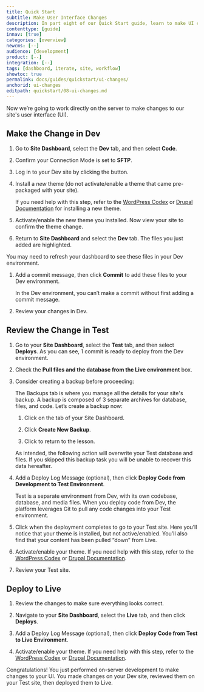 ```yaml
---
title: Quick Start
subtitle: Make User Interface Changes
description: In part eight of our Quick Start guide, learn to make UI changes on your site.
contenttype: [guide]
innav: [true]
categories: [overview]
newcms: [--]
audience: [development]
product: [--]
integration: [--]
tags: [dashboard, iterate, site, workflow]
showtoc: true
permalink: docs/guides/quickstart/ui-changes/
anchorid: ui-changes
editpath: quickstart/08-ui-changes.md
---
```


Now we’re going to work directly on the server to make changes to our site's user interface (UI).

## Make the Change in Dev

1. Go to **Site Dashboard**, select the **Dev** tab, and then select **Code**. 

1. Confirm your Connection Mode is set to **SFTP**.

1. Log in to your Dev site by clicking the <Icon icon="new-window-alt" text="Site Admin"/> button.

1. Install a _new_ theme (do not activate/enable a theme that came pre-packaged with your site).

   If you need help with this step, refer to the [WordPress Codex](https://codex.wordpress.org/Using_Themes#Adding_New_Themes_using_the_Administration_Panels) or [Drupal Documentation](https://www.drupal.org/docs/user_guide/en/extend-theme-install.html) for installing a new theme.

1. Activate/enable the new theme you installed. Now view your site to confirm the theme change.

1. Return to **Site Dashboard** and select the **Dev** tab. The files you just added are highlighted.

  <Alert title="Note" type="info">

  You may need to refresh your dashboard to see these files in your Dev environment.

  </Alert>

1. Add a commit message, then click **Commit** to add these files to your Dev environment.

    <Alert title="Note" type="info">

    In the Dev environment, you can’t make a commit without first adding a commit message.

    </Alert>

1. Review your changes in Dev.

## Review the Change in Test

1. Go to your **Site Dashboard**, select the **Test** tab, and then select **Deploys**. As you can see, 1 commit is ready to deploy from the Dev environment.

1. Check the **Pull files and the database from the Live environment** box.

1. Consider creating a backup before proceeding:

    <Accordion title="Create Backup (optional)" id="create-backup" >

    The Backups tab is where you manage all the details for your site's backup. A backup is composed of 3 separate archives for database, files, and code. Let’s create a backup now:

    1. Click <Icon icon="cloud-upload" text="Backups"/> on the <Icon icon="wrench" text="Dev"/> tab of your Site Dashboard.

    1. Click **Create New Backup**.

    1. Click <Icon icon="refresh" text="Deploys"/> to return to the lesson.

    </Accordion>

    <Alert title="Warning" type="danger">

      As intended, the following action will overwrite your Test database and files. If you skipped this backup task you will be unable to recover this data hereafter.

    </Alert>

1. Add a Deploy Log Message (optional), then click **Deploy Code from Development to Test Environment**.

    <Accordion title="Deploy Commits to Test (optional)" id="understand-deploy" icon="lightbulb">

    Test is a separate environment from Dev, with its own codebase, database, and media files. When you deploy code from Dev, the platform leverages Git to pull any code changes into your Test environment.

    </Accordion>

1. Click <Icon icon="new-window-alt" text="Site Admin"/> when the deployment completes to go to your Test site. Here you’ll notice that your theme is installed, but not active/enabled. You’ll also find that your content has been pulled “down” from Live.

1. Activate/enable your theme. If you need help with this step, refer to the [WordPress Codex](https://codex.wordpress.org/Using_Themes) or [Drupal Documentation](https://www.drupal.org/docs/user_guide/en/extend-theme-install.html).

1. Review your Test site. 

## Deploy to Live

1. Review the changes to make sure everything looks correct.

1. Navigate to your **Site Dashboard**, select the **Live** tab, and then click **Deploys**.

1. Add a Deploy Log Message (optional), then click **Deploy Code from Test to Live Environment**.

1. Activate/enable your theme. If you need help with this step, refer to the [WordPress Codex](https://codex.wordpress.org/Using_Themes) or [Drupal Documentation](https://www.drupal.org/docs/user_guide/en/extend-theme-install.html).

Congratulations! You just performed on-server development to make changes to your UI. You made changes on your Dev site, reviewed them on your Test site, then deployed them to Live.